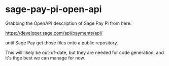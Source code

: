 # sage-pay-pi-open-api

Grabbing the OpenAPI description of Sage Pay Pi from here:

https://developer.sage.com/api/payments/api/

until Sage Pay get those files onto a public repository.

This will likely be out-of-date, but they are needed for code generation,
and it's thge best we can manage for now.
